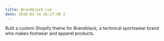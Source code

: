 ```yaml
---
title: Brandblack.com
date: 2018-03-14 16:27:00 Z
---
```


Built a custom Shopify theme for Brandblack, a technical sportswear brand who makes footwear and apparel products.